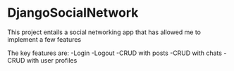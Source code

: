 # DjangoSocialNetwork

This project entails a social networking app that has allowed me to implement a few features

The key features are:
-Login
-Logout
-CRUD with posts
-CRUD with chats
-CRUD with user profiles
